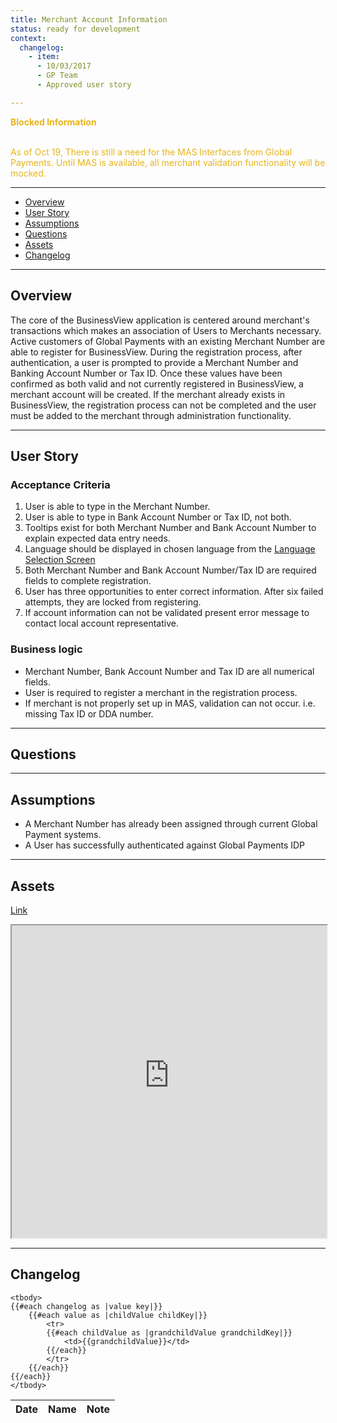 ```yaml
---
title: Merchant Account Information
status: ready for development
context:
  changelog:
    - item:
      - 10/03/2017
      - GP Team
      - Approved user story

---
```

<font style="color:#e8b419">
<p><b> Blocked Information </b></p>
<br/>
As of Oct 19, There is still a need for the MAS Interfaces from Global Payments. Until MAS is available, all merchant validation functionality will be mocked.
</font>

---

- [Overview](#overview)
- [User Story](#user-story)
- [Assumptions](#assumptions)
- [Questions](#questions)
- [Assets](#assets)
- [Changelog](#changelog)

---

## Overview <a name="overview"></a>

The core of the BusinessView application is centered around merchant's transactions which makes an association of Users to Merchants necessary. Active customers of Global Payments with an existing Merchant Number are able to register for BusinessView. During the registration process, after authentication, a user is prompted to provide a Merchant Number and Banking Account Number or Tax ID. Once these values have been confirmed as both valid and not currently registered in BusinessView, a merchant account will be created. If the merchant already exists in BusinessView, the registration process can not be completed and the user must be added to the merchant through administration functionality.

---

## User Story <a name="user-story"></a>

### Acceptance Criteria

1. User is able to type in the Merchant Number.
1. User is able to type in Bank Account Number or Tax ID, not both.
1. Tooltips exist for both Merchant Number and Bank Account Number to explain expected data entry needs.
1. Language should be displayed in chosen language from the [Language Selection Screen](language-selection)
1. Both Merchant Number and Bank Account Number/Tax ID are required fields to complete registration.
1. User has three opportunities to enter correct information. After six failed attempts, they are locked from registering.
1. If account information can not be validated present error message to contact local account representative.


### Business logic

- Merchant Number, Bank Account Number and Tax ID are all numerical fields.
- User is required to register a merchant in the registration process.
- If merchant is not properly set up in MAS, validation can not occur. i.e. missing Tax ID or DDA number.

---

## Questions <a name="questions"></a>

---

## Assumptions <a name="assumptions"></a>

- A Merchant Number has already been assigned through current Global Payment systems.
- A User has successfully authenticated against Global Payments IDP

---

## Assets <a name="assets"></a>

[Link](https://cardinalsolutions.invisionapp.com/share/9VCIIA3UN#/screens/250660274)
<iframe width="100%" height="500" src="https://cardinalsolutions.invisionapp.com/share/9VCIIA3UN#/screens/250660274"></iframe>

---
## Changelog <a name="changelog"></a>

<table>
	<thead>
		<th>Date</th>
		<th>Name</th>
		<th>Note</th>
	</thead>

	<tbody>
	{{#each changelog as |value key|}}
		{{#each value as |childValue childKey|}}
			<tr>
			{{#each childValue as |grandchildValue grandchildKey|}}
				<td>{{grandchildValue}}</td>
			{{/each}}		
			</tr>
		{{/each}}
	{{/each}}
	</tbody>
</table>

